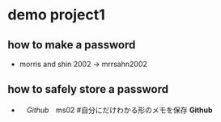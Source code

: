 # demo project1

## how to make a password
- morris and shin 2002 -> mrrsahn2002

## how to safely store a password
- 　*Github*　ms02 #自分にだけわかる形のメモを保存
    **Github**
